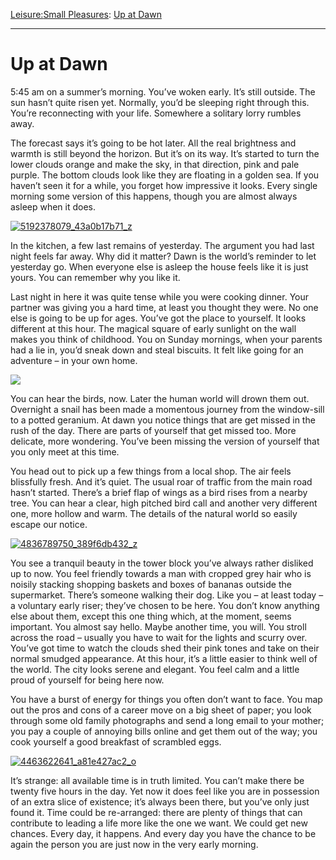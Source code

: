 [Leisure:](https://www.theschooloflife.com/thebookoflife/category/leisure/)[Small Pleasures](https://www.theschooloflife.com/thebookoflife/category/leisure/small-pleasures/): [Up at Dawn](https://www.theschooloflife.com/thebookoflife/up-at-dawn/)

* * *

# Up at Dawn

5:45 am on a summer’s morning. You’ve woken early. It’s still outside. The sun hasn’t quite risen yet. Normally, you’d be sleeping right through this. You’re reconnecting with your life. Somewhere a solitary lorry rumbles away.

The forecast says it’s going to be hot later. All the real brightness and warmth is still beyond the horizon. But it’s on its way. It’s started to turn the lower clouds orange and make the sky, in that direction, pink and pale purple. The bottom clouds look like they are floating in a golden sea. If you haven’t seen it for a while, you forget how impressive it looks. Every single morning some version of this happens, though you are almost always asleep when it does.

[![5192378079_43a0b17b71_z](https://www.theschooloflife.com/thebookoflife/wp-content/uploads/2016/05/5192378079_43a0b17b71_z.jpg)](http://www.thebookoflife.org/wp-content/uploads/2016/05/5192378079_43a0b17b71_z.jpg)

In the kitchen, a few last remains of yesterday. The argument you had last night feels far away. Why did it matter? Dawn is the world’s reminder to let yesterday go. When everyone else is asleep the house feels like it is just yours. You can remember why you like it.

Last night in here it was quite tense while you were cooking dinner. Your partner was giving you a hard time, at least you thought they were. No one else is going to be up for ages. You’ve got the place to yourself. It looks different at this hour. The magical square of early sunlight on the wall makes you think of childhood. You on Sunday mornings, when your parents had a lie in, you’d sneak down and steal biscuits. It felt like going for an adventure – in your own home.

![](https://wallpaperscraft.com/image/dawn_grass_sky_summer_light_87653_3840x2160.jpg)

You can hear the birds, now. Later the human world will drown them out. Overnight a snail has been made a momentous journey from the window-sill to a potted geranium. At dawn you notice things that are get missed in the rush of the day. There are parts of yourself that get missed too. More delicate, more wondering. You’ve been missing the version of yourself that you only meet at this time.

You head out to pick up a few things from a local shop. The air feels blissfully fresh. And it’s quiet. The usual roar of traffic from the main road hasn’t started. There’s a brief flap of wings as a bird rises from a nearby tree. You can hear a clear, high pitched bird call and another very different one, more hollow and warm. The details of the natural world so easily escape our notice.

[![4836789750_389f6db432_z](https://www.theschooloflife.com/thebookoflife/wp-content/uploads/2016/05/4836789750_389f6db432_z.jpg)](http://www.thebookoflife.org/wp-content/uploads/2016/05/4836789750_389f6db432_z.jpg)

You see a tranquil beauty in the tower block you’ve always rather disliked up to now. You feel friendly towards a man with cropped grey hair who is noisily stacking shopping baskets and boxes of bananas outside the supermarket. There’s someone walking their dog. Like you – at least today – a voluntary early riser; they’ve chosen to be here. You don’t know anything else about them, except this one thing which, at the moment, seems important. You almost say hello. Maybe another time, you will. You stroll across the road – usually you have to wait for the lights and scurry over. You’ve got time to watch the clouds shed their pink tones and take on their normal smudged appearance. At this hour, it’s a little easier to think well of the world. The city looks serene and elegant. You feel calm and a little proud of yourself for being here now.

You have a burst of energy for things you often don’t want to face. You map out the pros and cons of a career move on a big sheet of paper; you look through some old family photographs and send a long email to your mother; you pay a couple of annoying bills online and get them out of the way; you cook yourself a good breakfast of scrambled eggs. &nbsp;

[![4463622641_a81e427ac2_o](https://www.theschooloflife.com/thebookoflife/wp-content/uploads/2016/05/4463622641_a81e427ac2_o.jpg)](http://www.thebookoflife.org/wp-content/uploads/2016/05/4463622641_a81e427ac2_o.jpg)

It’s strange: all available time is in truth limited. You can’t make there be twenty five hours in the day. Yet now it does feel like you are in possession of an extra slice of existence; it’s always been there, but you’ve only just found it. Time could be re-arranged: there are plenty of things that can contribute to leading a life more like the one we want. We could get new chances. Every day, it happens. And every day you have the chance to be again the person you are just now in the very early morning. &nbsp;
